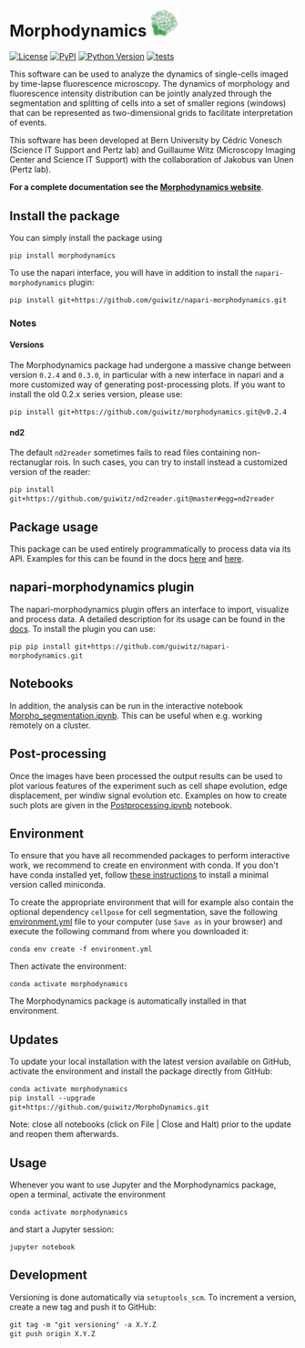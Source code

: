 # Morphodynamics <img src="/images/logo.png" alt="alt text" width="50">

[![License](https://img.shields.io/pypi/l/morphodynamics?color=green)](https://github.com/guiwitz/morphodynamics/raw/master/LICENSE)
[![PyPI](https://img.shields.io/pypi/v/morphodynamics.svg?color=green)](https://pypi.org/project/morphodynamics)
[![Python Version](https://img.shields.io/pypi/pyversions/morphodynamics.svg?color=green)](https://python.org)
[![tests](https://github.com/guiwitz/morphodynamics/workflows/tests/badge.svg)](https://github.com/guiwitz/morphodynamics/actions)


This software can be used to analyze the dynamics of single-cells imaged by time-lapse fluorescence microscopy. The dynamics of morphology and fluorescence intensity distribution can be jointly analyzed through the segmentation and splitting of cells into a set of smaller regions (windows) that can be represented as two-dimensional grids to facilitate interpretation of events.

This software has been developed at Bern University by Cédric Vonesch (Science IT Support and Pertz lab) and Guillaume Witz (Microscopy Imaging Center and Science IT Support) with the collaboration of Jakobus van Unen (Pertz lab).

**For a complete documentation see the [Morphodynamics website](https://guiwitz.github.io/MorphoDynamics/mydocs/Introduction.html)**.

## Install the package

You can simply install the package using

```
pip install morphodynamics
```
To use the napari interface, you will have in addition to install the ```napari-morphodynamics``` plugin:

```
pip install git+https://github.com/guiwitz/napari-morphodynamics.git
```

### Notes
#### Versions

The Morphodynamics package had undergone a massive change between version ```0.2.4``` and ```0.3.0```, in particular with a new interface in napari and a more customized way of generating post-processing plots. If you want to install the old 0.2.x series version, please use:

```
pip install git+https://github.com/guiwitz/morphodynamics.git@v0.2.4
```

#### nd2
The default ```nd2reader``` sometimes fails to read files containing non-rectanuglar rois. In such cases, you can try to install instead a customized version of the reader:

```
pip install git+https://github.com/guiwitz/nd2reader.git@master#egg=nd2reader
```

## Package usage

This package can be used entirely programmatically to process data via its API. Examples for this can be found in the docs [here](https://guiwitz.github.io/MorphoDynamics/mydocs/Analysis_without_UI.html) and [here](https://guiwitz.github.io/MorphoDynamics/mydocs/usage_step_by_step.html).
## napari-morphodynamics plugin

The napari-morphodynamics plugin offers an interface to import, visualize and process data. A detailed description for its usage can be found in the [docs](https://guiwitz.github.io/MorphoDynamics/mydocs/Napari_Plugin.html). To install the plugin you can use:

```
pip pip install git+https://github.com/guiwitz/napari-morphodynamics.git
```

## Notebooks

In addition, the analysis can be run in the interactive notebook [Morpho_segmentation.ipynb](https://guiwitz.github.io/MorphoDynamics/Morpho_segmentation.ipynb). This can be useful when e.g. working remotely on a cluster.

## Post-processing

Once the images have been processed the output results can be used to plot various features of the experiment such as cell shape evolution, edge displacement, per windiw signal evolution etc. Examples on how to create such plots are given in the [Postprocessing.ipynb](https://guiwitz.github.io/MorphoDynamics/Postprocessing.ipynb) notebook.

## Environment

To ensure that you have all recommended packages to perform interactive work, we recommend to create en environment with conda. If you don't have conda installed yet, follow [these instructions](https://docs.conda.io/en/latest/miniconda.html) to install a minimal version called miniconda.

To create the appropriate environment that will for example also contain the optional dependency ```cellpose``` for cell segmentation, save the following [environment.yml](https://raw.githubusercontent.com/guiwitz/MorphoDynamics/master/environment.yml) file to your computer (use ```Save as``` in your browser) and execute the following command from where you downloaded it:

```
conda env create -f environment.yml
```

Then activate the environment:

```
conda activate morphodynamics
```

The Morphodynamics package is automatically installed in that environment.


## Updates

To update your local installation with the latest version available on GitHub, activate the environment and install the package directly from GitHub:

```
conda activate morphodynamics 
pip install --upgrade git+https://github.com/guiwitz/MorphoDynamics.git
```

Note: close all notebooks (click on File | Close and Halt) prior to the update and reopen them afterwards.

## Usage

Whenever you want to use Jupyter and the Morphodynamics package, open a terminal, activate the environment 

```
conda activate morphodynamics
```

and start a Jupyter session:

```
jupyter notebook
```

## Development

Versioning is done automatically via ```setuptools_scm```. To increment a version, create a new tag and push it to GitHub:

```
git tag -m "git versioning" -a X.Y.Z
git push origin X.Y.Z
```
